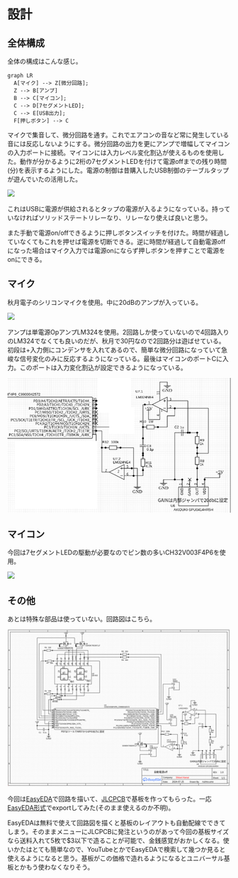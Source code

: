 # 設計

## 全体構成

全体の構成はこんな感じ。

``` mermaid
graph LR
  A[マイク] --> Z[微分回路];
  Z --> B[アンプ]
  B --> C[マイコン];
  C --> D[7セグメントLED];
  C --> E[USB出力];
  F[押しボタン] --> C
```

マイクで集音して、微分回路を通す。これでエアコンの音など常に発生している音には反応しないようにする。微分回路の出力を更にアンプで増幅してマイコンの入力ポートに接続。マイコンには入力レベル変化割込が使えるものを使用した。動作が分かるように2桁の7セグメントLEDを付けて電源offまでの残り時間(分)を表示するようにした。電源の制御は昔購入したUSB制御のテーブルタップが遊んでいたの活用した。

<a href='https://amzn.to/3AvmmUU'><img src='https://m.media-amazon.com/images/I/51u0HuNQ9cL._AC_SY450_.jpg'></a>

これはUSBに電源が供給されるとタップの電源が入るようになっている。持っていなければソリッドステートリレーなり、リレーなり使えば良いと思う。

また手動で電源on/offできるように押しボタンスイッチを付けた。時間が経過していなくてもこれを押せば電源を切断できる。逆に時間が経過して自動電源offになった場合はマイク入力では電源onにならず押しボタンを押すことで電源をonにできる。

## マイク

秋月電子のシリコンマイクを使用。中に20dBのアンプが入っている。

<a href='https://akizukidenshi.com/catalog/g/g108940/'><img src='https://akizukidenshi.com/img/goods/L/108940.jpg'></a>

アンプは単電源OpアンプLM324を使用。2回路しか使っていないので4回路入りのLM324でなくても良いのだが、秋月で30円なので2回路分は遊ばせている。初段は+入力側にコンデンサを入れてあるので、簡単な微分回路になっていて急峻な信号変化のみに反応するようになっている。最後はマイコンのポートCに入力。このポートは入力変化割込が設定できるようになっている。

![アンプ](./amp.png)

## マイコン

今回は7セグメントLEDの駆動が必要なのでピン数の多いCH32V003F4P6を使用。

<a href='https://akizukidenshi.com/catalog/g/g118061/'><img width='200px' src='https://akizukidenshi.com/img/goods/L/118061.jpg'></a>

## その他

あとは特殊な部品は使っていない。回路図はこちら。

![全体回路図](./all.png)

今回は[EasyEDA](https://easyeda.com)で回路を描いて、[JLCPCB](https://jlcpcb.com)で基板を作ってもらった。一応[EasyEDA形式](SCH_Auto-power-off_2024-08-13.json)でexportしてみた(そのまま使えるのか不明)。

EasyEDAは無料で使えて回路図を描くと基板のレイアウトも自動配線でできてしまう。そのままメニューにJLCPCBに発注というのがあって今回の基板サイズなら送料入れて5枚で$3以下で造ることが可能で、金銭感覚がおかしくなる。使いかたはとても簡単なので、YouTubeとかでEasyEDAで検索して幾つか見ると使えるようになると思う。基板がこの価格で造れるようになるとユニバーサル基板とかもう使わなくなりそう。


